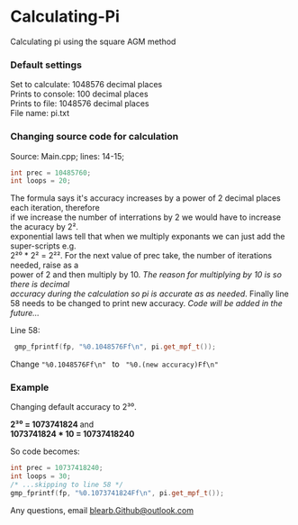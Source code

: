 # Calculating-Pi
Calculating pi using the square AGM method <br>

<h3> Default settings </h3>
Set to calculate: 1048576 decimal places <br>
Prints to console: 100 decimal places<br>
Prints to file: 1048576 decimal places<br>
File name: pi.txt<br>


<h3> Changing source code for calculation </h3>

Source: Main.cpp; lines: 14-15;
``` c++
int prec = 10485760; 
int loops = 20;
```
The formula says it's accuracy increases by a power of 2 decimal places each iteration, therefore<br>
if we increase the number of interrations by 2 we would have to increase the acuracy by 2². <br>
exponential laws tell that when we multiply exponants we can just add the super-scripts e.g. <br>
2²⁰ * 2² = 2²². For the next value of prec take, the number of iterations needed, raise as a <br>
power of 2 and then multiply by 10. <i>The reason for multiplying by 10 is so there is decimal <br>
accuracy during the calculation so pi is accurate as as needed</i>.
Finally line 58 needs to be changed to print new accuracy. <i> Code will be added in the future... </i>

Line 58:

``` c++
 gmp_fprintf(fp, "%0.1048576Ff\n", pi.get_mpf_t());
 ```
 
 Change ` "%0.1048576Ff\n"  ` to ` "%0.(new accuracy)Ff\n"` 
 
 <h3>Example</h3>
 
 Changing default accuracy to 2³⁰. <br>
 
 <b>2³⁰ = 1073741824 </b> and<br>
<b>1073741824 * 10 = 10737418240 </b>
 
 So code becomes:
 
 ``` c++
 int prec = 10737418240;
 int loops = 30;
 /* ...skipping to line 58 */
 gmp_fprintf(fp, "%0.1073741824Ff\n", pi.get_mpf_t());
 ```
 
 Any questions, email <a href="mailto:blearb.github@outlook.com">blearb.Github@outlook.com</a>
